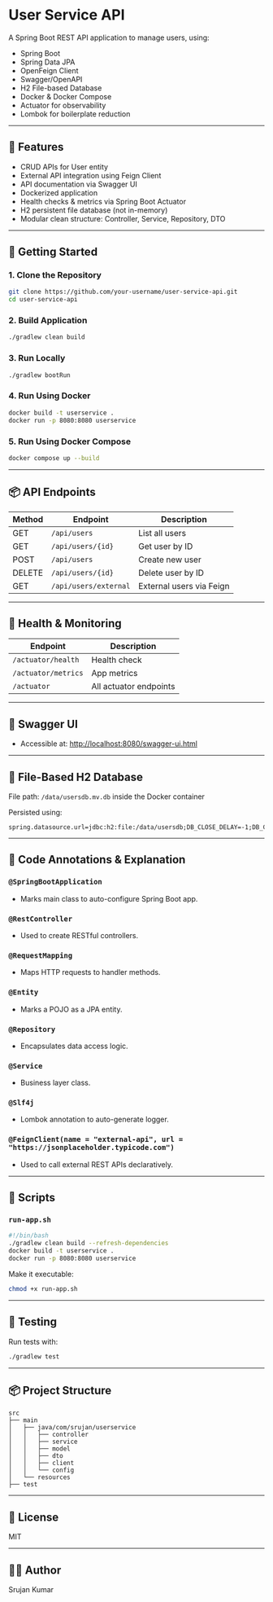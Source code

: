 # User Service API

A Spring Boot REST API application to manage users, using:

- Spring Boot
- Spring Data JPA
- OpenFeign Client
- Swagger/OpenAPI
- H2 File-based Database
- Docker & Docker Compose
- Actuator for observability
- Lombok for boilerplate reduction

---

## 🔧 Features

- CRUD APIs for User entity
- External API integration using Feign Client
- API documentation via Swagger UI
- Dockerized application
- Health checks & metrics via Spring Boot Actuator
- H2 persistent file database (not in-memory)
- Modular clean structure: Controller, Service, Repository, DTO

---

## 🚀 Getting Started

### 1. Clone the Repository

```bash
git clone https://github.com/your-username/user-service-api.git
cd user-service-api
```

### 2. Build Application

```bash
./gradlew clean build
```

### 3. Run Locally

```bash
./gradlew bootRun
```

### 4. Run Using Docker

```bash
docker build -t userservice .
docker run -p 8080:8080 userservice
```

### 5. Run Using Docker Compose

```bash
docker compose up --build
```

---

## 📦 API Endpoints

| Method | Endpoint             | Description         |
|--------|----------------------|---------------------|
| GET    | `/api/users`         | List all users      |
| GET    | `/api/users/{id}`    | Get user by ID      |
| POST   | `/api/users`         | Create new user     |
| DELETE | `/api/users/{id}`    | Delete user by ID   |
| GET    | `/api/users/external`| External users via Feign |

---

## 🧪 Health & Monitoring

| Endpoint              | Description             |
|-----------------------|-------------------------|
| `/actuator/health`    | Health check            |
| `/actuator/metrics`   | App metrics             |
| `/actuator`           | All actuator endpoints  |

---

## 📖 Swagger UI

- Accessible at: [http://localhost:8080/swagger-ui.html](http://localhost:8080/swagger-ui.html)

---

## 📁 File-Based H2 Database

File path: `/data/usersdb.mv.db` inside the Docker container

Persisted using:
```properties
spring.datasource.url=jdbc:h2:file:/data/usersdb;DB_CLOSE_DELAY=-1;DB_CLOSE_ON_EXIT=FALSE
```

---

## 🧩 Code Annotations & Explanation

### `@SpringBootApplication`
- Marks main class to auto-configure Spring Boot app.

### `@RestController`
- Used to create RESTful controllers.

### `@RequestMapping`
- Maps HTTP requests to handler methods.

### `@Entity`
- Marks a POJO as a JPA entity.

### `@Repository`
- Encapsulates data access logic.

### `@Service`
- Business layer class.

### `@Slf4j`
- Lombok annotation to auto-generate logger.

### `@FeignClient(name = "external-api", url = "https://jsonplaceholder.typicode.com")`
- Used to call external REST APIs declaratively.

---

## 📝 Scripts

### `run-app.sh`
```bash
#!/bin/bash
./gradlew clean build --refresh-dependencies
docker build -t userservice .
docker run -p 8080:8080 userservice
```

Make it executable:

```bash
chmod +x run-app.sh
```

---

## 🧪 Testing

Run tests with:
```bash
./gradlew test
```

---

## 📦 Project Structure

```
src
├── main
│   ├── java/com/srujan/userservice
│   │   ├── controller
│   │   ├── service
│   │   ├── model
│   │   ├── dto
│   │   ├── client
│   │   └── config
│   └── resources
├── test
```

---

## 📜 License

MIT

---

## 👨‍💻 Author

Srujan Kumar
